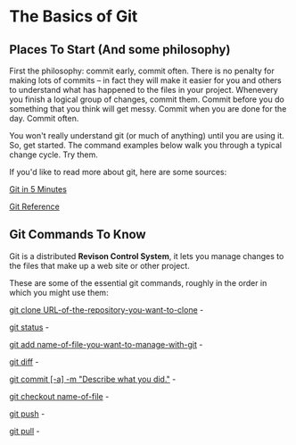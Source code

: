# The Basics of Git

## Places To Start (And some philosophy)

First the philosophy: commit early, commit often. There is no penalty for making lots of commits – in fact they will make it easier for you and others to understand what has happened to the files in your project. Whenevery you finish a logical group of changes, commit them. Commit before you do something that you think will get messy. Commit when you are done for the day. Commit often.

You won't really understand git (or much of anything) until you are using it. So, get started. The command examples below walk you through a typical change cycle. Try them.

If you'd like to read more about git, here are some sources:

[Git in 5 Minutes](http://classic.scottr.org/presentations/git-in-5-minutes/)

[Git Reference](http://gitref.org/index.html)

## Git Commands To Know

Git is a distributed **Revison Control System**, it lets you manage changes to the files that make up a web site or other project.

These are some of the essential git commands, roughly in the order in which you might use them:

[git clone URL-of-the-repository-you-want-to-clone](http://gitref.org/creating/#clone) -

[git status](http://gitref.org/basic/#status) -

[git add name-of-file-you-want-to-manage-with-git](http://gitref.org/basic/#add) -

[git diff](http://gitref.org/basic/#diff) - 

[git commit [-a] -m "Describe what you did."](http://gitref.org/basic/#commit) -

[git checkout name-of-file](http://gitref.org/branching/#branch) -

[git push](http://gitref.org/remotes/#push) -

[git pull](http://gitref.org/remotes/#push) -